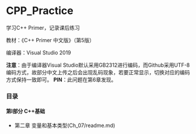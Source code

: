 # CPP_Practice
学习C++ Primer，记录课后练习

教材：《C++ Primer 中文版》（第5版）

编译器：Visual Studio 2019

**注意**：由于编译器Visual Studio默认采用GB2312进行编码，而Github采用UTF-8编码方式，故部分中文上传之后会出现乱码现象，若要正常显示，切换对应的编码方式保持一致即可。
**PIN**：此问题在第6章发现。


### 目录
#### 第Ⅰ部分 C++基础

* 第二章 变量和基本类型(Ch_07/readme.md)

